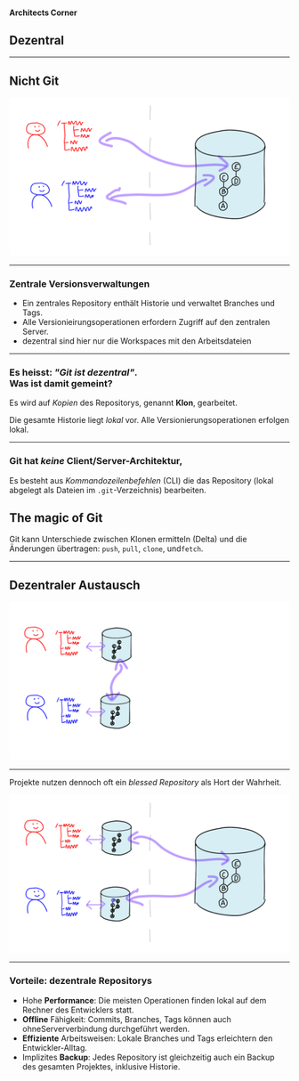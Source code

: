 
#### Architects Corner

## Dezentral


---

## Nicht Git 

![Zentral](zentral-dezentral-1.png)



---

### Zentrale Versionsverwaltungen

 * Ein zentrales Repository enthält Historie und verwaltet
Branches und Tags.
 * Alle Versionieirungsoperationen erfordern Zugriff auf den zentralen Server.
 * dezentral sind hier nur die Workspaces mit den Arbeitsdateien


---

### Es heisst: *"Git ist dezentral"*. <br/> Was ist damit gemeint?

Es wird auf *Kopien* des Repositorys, genannt **Klon**, gearbeitet.

Die gesamte Historie liegt *lokal* vor.
Alle Versionierungsoperationen erfolgen lokal.


---


### Git hat *keine* Client/Server-Architektur,

Es besteht aus *Kommandozeilenbefehlen* (CLI)
die das Repository (lokal abgelegt als Dateien im `.git`-Verzeichnis)
bearbeiten.

## The magic of Git

Git kann Unterschiede zwischen Klonen ermitteln (Delta)
und die Änderungen übertragen: `push`, `pull`, `clone`, und`fetch`.


---


## Dezentraler Austausch

![Dezentraler Austausch](zentral-dezentral-3.png)


---


Projekte nutzen dennoch oft ein *blessed Repository* als Hort der Wahrheit.

![Dezentral](zentral-dezentral-2.png)



---

### Vorteile: dezentrale Repositorys

 * Hohe **Performance**: 
  Die meisten Operationen finden lokal auf dem Rechner des Entwicklers statt.
 * **Offline** Fähigkeit: 
   Commits, Branches, Tags können auch ohneSerververbindung durchgeführt werden.
 * **Effiziente** Arbeitsweisen:
   Lokale Branches und Tags erleichtern den Entwickler-Alltag.
 * Implizites **Backup**:
   Jedes Repository ist gleichzeitig auch ein Backup des gesamten Projektes, inklusive Historie.

